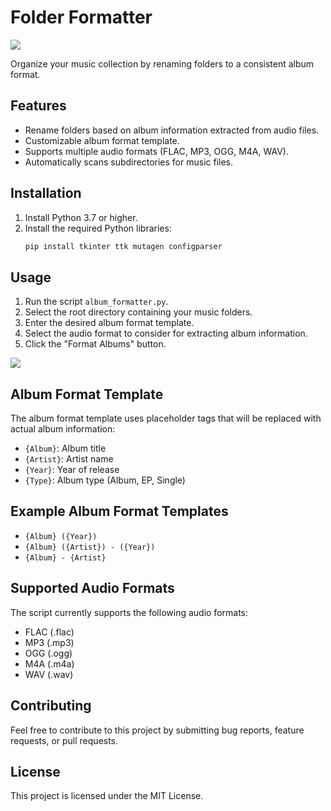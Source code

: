 # Folder Formatter

<img src="https://i.ibb.co/qsbQ8WT/banner.png">

Organize your music collection by renaming folders to a consistent album format.

## Features

* Rename folders based on album information extracted from audio files.
* Customizable album format template.
* Supports multiple audio formats (FLAC, MP3, OGG, M4A, WAV).
* Automatically scans subdirectories for music files.

## Installation

1. Install Python 3.7 or higher.
2. Install the required Python libraries:
   ```bash
   pip install tkinter ttk mutagen configparser
   ```

## Usage

1. Run the script `album_formatter.py`.
2. Select the root directory containing your music folders.
3. Enter the desired album format template.
4. Select the audio format to consider for extracting album information.
5. Click the "Format Albums" button.
<img src="https://raw.githubusercontent.com/polysymphonic/MusicFolderRenamer/main/example1.gif">

## Album Format Template

The album format template uses placeholder tags that will be replaced with actual album information:

- `{Album}`: Album title
- `{Artist}`: Artist name
- `{Year}`: Year of release
- `{Type}`: Album type (Album, EP, Single)

## Example Album Format Templates

- `{Album} ({Year})`
- `{Album} ({Artist}) - ({Year})`
- `{Album} - {Artist}`

## Supported Audio Formats

The script currently supports the following audio formats:

- FLAC (.flac)
- MP3 (.mp3)
- OGG (.ogg)
- M4A (.m4a)
- WAV (.wav)

## Contributing

Feel free to contribute to this project by submitting bug reports, feature requests, or pull requests.

## License

This project is licensed under the MIT License.
